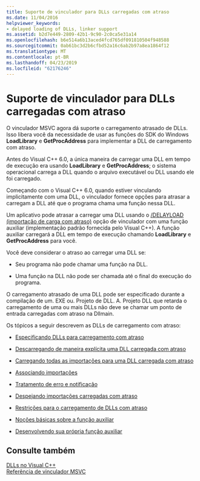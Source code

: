 ```yaml
---
title: Suporte de vinculador para DLLs carregadas com atraso
ms.date: 11/04/2016
helpviewer_keywords:
- delayed loading of DLLs, linker support
ms.assetid: b2d7e449-2809-42b1-9c90-2c0ca5e31a14
ms.openlocfilehash: b6e514a6b13aced4fcd765df091810504f948588
ms.sourcegitcommit: 0ab61bc3d2b6cfbd52a16c6ab2b97a8ea1864f12
ms.translationtype: MT
ms.contentlocale: pt-BR
ms.lasthandoff: 04/23/2019
ms.locfileid: "62176246"
---
```

# <a name="linker-support-for-delay-loaded-dlls"></a>Suporte de vinculador para DLLs carregadas com atraso

O vinculador MSVC agora dá suporte o carregamento atrasado de DLLs. Isso libera você da necessidade de usar as funções do SDK do Windows **LoadLibrary** e **GetProcAddress** para implementar a DLL de carregamento com atraso.

Antes do Visual C++ 6.0, a única maneira de carregar uma DLL em tempo de execução era usando **LoadLibrary** e **GetProcAddress**; o sistema operacional carrega a DLL quando o arquivo executável ou DLL usando ele foi carregado.

Começando com o Visual C++ 6.0, quando estiver vinculando implicitamente com uma DLL, o vinculador fornece opções para atrasar a carregam a DLL até que o programa chama uma função nessa DLL.

Um aplicativo pode atrasar a carregar uma DLL usando o [/DELAYLOAD (importação de carga com atraso)](delayload-delay-load-import.md) opção de vinculador com uma função auxiliar (implementação padrão fornecida pelo Visual C++). A função auxiliar carregará a DLL em tempo de execução chamando **LoadLibrary** e **GetProcAddress** para você.

Você deve considerar o atraso ao carregar uma DLL se:

- Seu programa não pode chamar uma função na DLL.

- Uma função na DLL não pode ser chamada até o final do execução do programa.

O carregamento atrasado de uma DLL pode ser especificado durante a compilação de um. EXE ou. Projeto de DLL. A. Projeto DLL que retarda o carregamento de uma ou mais DLLs não deve se chamar um ponto de entrada carregadas com atraso na Dllmain.

Os tópicos a seguir descrevem as DLLs de carregamento com atraso:

- [Especificando DLLs para carregamento com atraso](specifying-dlls-to-delay-load.md)

- [Descarregando de maneira explícita uma DLL carregada com atraso](explicitly-unloading-a-delay-loaded-dll.md)

- [Carregando todas as importações para uma DLL carregada com atraso](loading-all-imports-for-a-delay-loaded-dll.md)

- [Associando importações](binding-imports.md)

- [Tratamento de erro e notificação](error-handling-and-notification.md)

- [Despejando importações carregadas com atraso](dumping-delay-loaded-imports.md)

- [Restrições para o carregamento de DLLs com atraso](constraints-of-delay-loading-dlls.md)

- [Noções básicas sobre a função auxiliar](understanding-the-helper-function.md)

- [Desenvolvendo sua própria função auxiliar](developing-your-own-helper-function.md)

## <a name="see-also"></a>Consulte também

[DLLs no Visual C++](../dlls-in-visual-cpp.md)<br/>
[Referência de vinculador MSVC](linking.md)
